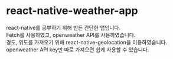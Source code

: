 # react-native-weather-app

react-native를 공부하기 위해 만든 간단한 앱입니다.  
Fetch를 사용하였고, openweather API를 사용하였습니다.  
경도, 위도를 가져오기 위해 react-native-geolocation을 이용하였습니다.  
openweather API key만 따로 가져오면 쉽게 사용할 수 있습니다.  